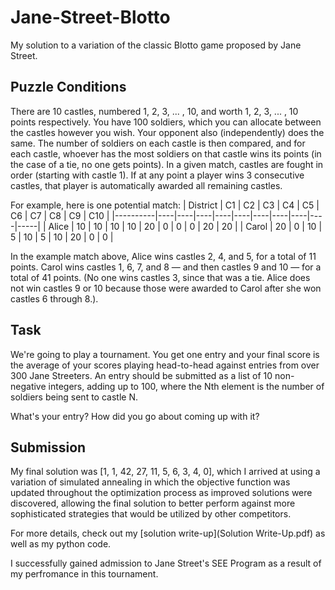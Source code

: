 # Jane-Street-Blotto
My solution to a variation of the classic Blotto game proposed by Jane Street.

## Puzzle Conditions

There are 10 castles, numbered 1, 2, 3, ... , 10, and worth 1, 2, 3, ... , 10 points respectively. You have 100 soldiers, which you can
allocate between the castles however you wish. Your opponent also (independently) does the same. The number of soldiers on
each castle is then compared, and for each castle, whoever has the most soldiers on that castle wins its points (in the case of a tie,
no one gets points). In a given match, castles are fought in order (starting with castle 1). If at any point a player wins 3 consecutive
castles, that player is automatically awarded all remaining castles.

For example, here is one potential match:
| District | C1 | C2 | C3 | C4 | C5 | C6 | C7 | C8 | C9 | C10 |
|----------|----|----|----|----|----|----|----|----|----|-----|
| Alice    | 10 | 10 | 10 | 10 | 20 | 0  | 0  | 0  | 20 | 20  |
| Carol    | 20 | 0  | 10 | 5  | 10 | 5  | 10 | 20 | 0  | 0   |

In the example match above, Alice wins castles 2, 4, and 5, for a total of 11 points. Carol wins castles 1, 6, 7, and 8 — and then
castles 9 and 10 — for a total of 41 points. (No one wins castles 3, since that was a tie. Alice does not win castles 9 or 10 because
those were awarded to Carol after she won castles 6 through 8.).

## Task

We're going to play a tournament. You get one entry and your final score is the average of your scores playing head-to-head
against entries from over 300 Jane Streeters. An entry should be submitted as a list of 10 non-negative integers, adding up to 100,
where the Nth element is the number of soldiers being sent to castle N.

What's your entry? How did you go about coming up with it?

## Submission

My final solution was [1, 1, 42, 27, 11, 5, 6, 3, 4, 0], which I arrived at using a variation of simulated annealing in which the objective function was updated throughout the optimization process as improved solutions were discovered, allowing the final solution to better perform against more sophisticated strategies that would be utilized by other competitors.  

For more details, check out my [solution write-up](Solution Write-Up.pdf) as well as my python code.

I successfully gained admission to Jane Street's SEE Program as a result of my perfromance in this tournament.

